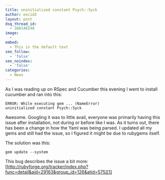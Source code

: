 ```yaml
---
title: uninitialized constant Psych::Syck
author: excid3
layout: post
dsq_thread_id:
  - 388146248
image:
  - 
embed:
  - This is the default text
seo_follow:
  - 'false'
seo_noindex:
  - 'false'
categories:
  - News
---
```

As I was reading up on RSpec and Cucumber this evening I went to install cucumber and ran into this:


    ERROR: While executing gem ... (NameError)
    uninitialized constant Psych::Syck

Awesome. Googling it was to little avail, everyone was primarily having this issue after installation, not during or before like I was. As it turns out, there has been a change in how the Yaml was being parsed. I updated all my gems and still had the issue, so I figured it might be due to rubygems itself.

The solution was this:


    gem update --system

This bug describes the issue a bit more: [http://rubyforge.org/tracker/index.php?func=detail&aid=29163&group_id=126&atid=575][1]

   [1]: http://rubyforge.org/tracker/index.php?func=detail&aid=29163&group_id=126&atid=575
